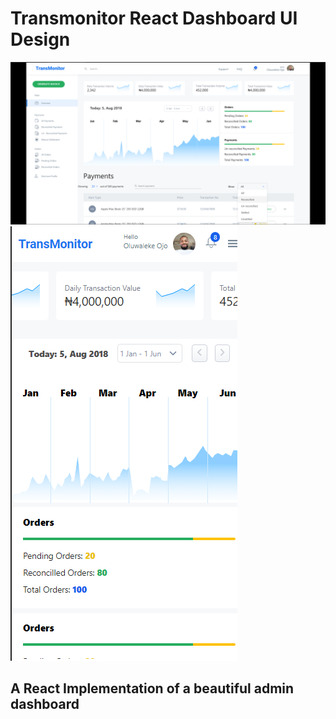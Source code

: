# Transmonitor React Dashboard UI Design

![transmonitor image](/public/transmonitor_design_img.png)
![transmonitor image](/public/mobile-view.png)

## A React Implementation of a beautiful admin dashboard
